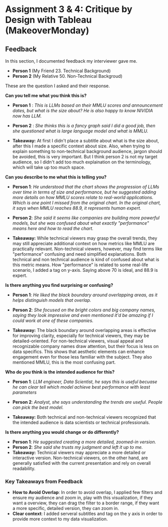 # Assignment 3 & 4: Critique by Design with Tableau (MakeoverMonday)
## Feedback  
In this section, I documented feedback my interviewer gave me.  
- **Person 1** (My Friend 23. Technical Background)  
- **Person 2** (My Relative 50. Non-Technical Backgroud)
  
These are the question I asked and their response.  
  
**Can you tell me what you think this is?**  
  - **Person 1** : *This is LLMs based on their MMLU scores and announcement dates, but what is the size about? He is also happy to know NIVIDIA now has LLM.*  
  - **Person 2** : *She thinks this is a fancy graph said I did a good job, then she questioned what is large language model and what is MMLU.*
    
  - **Takeaway:** At first I didn't place a subtitle about what is the size about, after this I made a specific context about size.
          Also, when trying to explain something to non-technical background audience, jargon should be avoided, this is very important.
          But I think person 2 is not my target audience, so I didn't add too much explaination on the terminology, which will take up too much space.
    
**Can you describe to me what this is telling you?**  
  - **Person 1**: *He understood that the chart shows the progression of LLMs over time in terms of size and performance, but he suggested adding more details on how MMLU scores relate to real-world applications. Which is one point I missed from the original chart. In the original chart, it says when MMLU reaches 88.9, it represents human expert.*  
  - **Person 2**: *She said it seems like companies are building more powerful models, but she was confused about what exactly "performance" means here and how to read the chart.*

  - **Takeaway:** While technical viewers may grasp the overall trends, they may still appreciate additional context on how metrics like MMLU are practically relevant. Non-technical viewers, however, may find terms like "performance" confusing and need simplified explanations. Both technical and non technical audience is kind of confused about what is this metric means. How "performance" is related to some real-life scenario, I added a tag on y-axis. Saying above 70 is ideal, and 88.9 is expert.

**Is there anything you find surprising or confusing?**  
  - **Person 1**: *He liked the black boundary around overlapping areas, as it helps distinguish models that overlap.*  
  - **Person 2**: *She focused on the bright colors and big company names, saying they look impressive and even mentioned it'd be amazing if I could work at one of these companies.*  

  - **Takeaway:** The black boundary around overlapping areas is effective for improving clarity, especially for technical viewers, they may be detailed-oriented. For non-technical viewers, visual appeal and recognizable company names draw attention, but their focus is less on data specifics. This shows that aesthetic elements can enhance engagement even for those less familiar with the subject. They also mentioned MMLU, this is the most confusing part.
 
**Who do you think is the intended audience for this?**  
  - **Person 1**: *LLM engineer, Data Scientist, he says this is useful becuase he can clear tell which model achieve best performance with least parameters*  
  - **Person 2**: *Analyst, she says understanding the trends are useful. People can pick the best model.*  

  - **Takeaway:** Both technical and non-technical viewers recognized that the intended audience is data scientists or technical professionals.

**Is there anything you would change or do differently?**  
  - **Person 1**: *He suggested creating a more detailed, zoomed-in version.*  
  - **Person 2**: *She said she trusts my judgment and left it up to me.*
  - **Takeaway:** Technical viewers may appreciate a more detailed or interactive version. Non-technical viewers, on the other hand, are generally satisfied with the current presentation and rely on overall readability.


### Key Takeaways from Feedback
- **How to Avoid Overlap**: In order to avoid overlap, I applied few filters and ensure my audience and zoom in, play with this visualization, if they want a overview, they can drag the filter to a border range, if they want a more specific, detailed version, they can zoom in.
- **Clear context**: I added serveral subtitles and tag on the y axis in order to provide more context to my data visualization.


